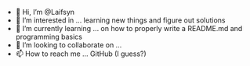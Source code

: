 - 👋 Hi, I’m @Laifsyn
- 👀 I’m interested in ... learning new things and figure out solutions
- 🌱 I’m currently learning ... on how to properly write a README.md and programming basics
- 💞️ I’m looking to collaborate on ... 
- 📫 How to reach me ... GitHub (I guess?)

<!---
Laifsyn/Laifsyn is a ✨ special ✨ repository because its `README.md` (this file) appears on your GitHub profile.
You can click the Preview link to take a look at your changes.
--->
